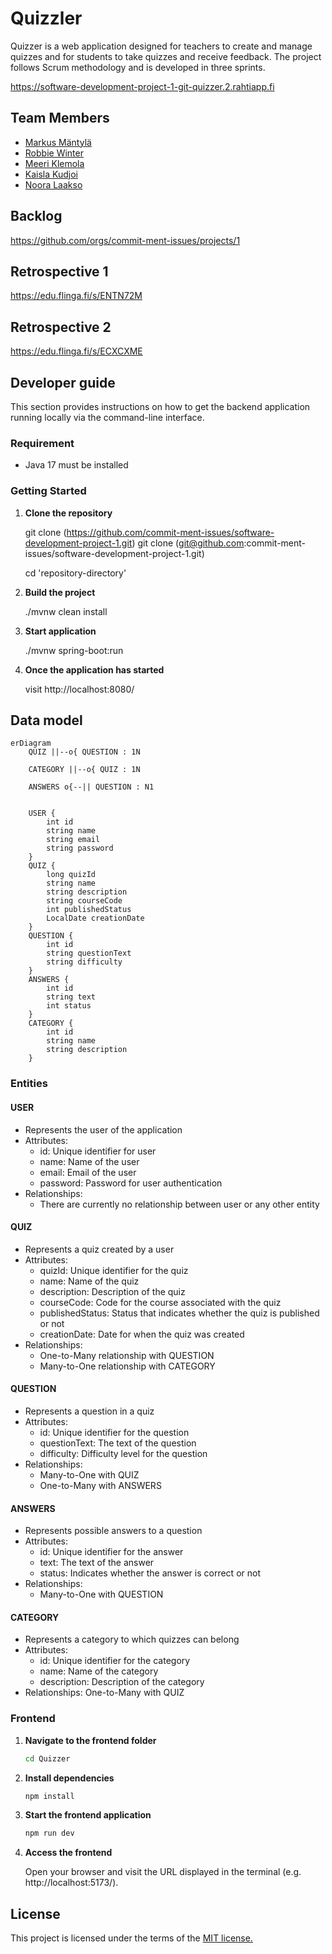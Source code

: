 # Quizzler

Quizzer is a web application designed for teachers to create and manage quizzes and for students to take quizzes and receive feedback. The project follows Scrum methodology and is developed in three sprints.

https://software-development-project-1-git-quizzer.2.rahtiapp.fi 

## Team Members

- [Markus Mäntylä](https://github.com/MarkusMant)
- [Robbie Winter](https://github.com/robbiewinter)
- [Meeri Klemola](https://github.com/MeeriKlemola)
- [Kaisla Kudjoi](https://github.com/kaislakudjoi)
- [Noora Laakso](https://github.com/nooralaakso)

## Backlog
https://github.com/orgs/commit-ment-issues/projects/1

## Retrospective 1
https://edu.flinga.fi/s/ENTN72M

## Retrospective 2
https://edu.flinga.fi/s/ECXCXME

## Developer guide

This section provides instructions on how to get the backend application running locally via the command-line interface.

### Requirement

- Java 17 must be installed

### Getting Started

1. **Clone the repository**
   
   git clone (https://github.com/commit-ment-issues/software-development-project-1.git)
   git clone (git@github.com:commit-ment-issues/software-development-project-1.git)

   cd 'repository-directory'

2. **Build the project**

    ./mvnw clean install

3. **Start application**

    ./mvnw spring-boot:run

4. **Once the application has started**

    visit http://localhost:8080/

## Data model

```mermaid
erDiagram
    QUIZ ||--o{ QUESTION : 1N

    CATEGORY ||--o{ QUIZ : 1N

    ANSWERS o{--|| QUESTION : N1


    USER {
        int id
        string name
        string email
        string password
    }
    QUIZ {
        long quizId
        string name
        string description
        string courseCode
        int publishedStatus
        LocalDate creationDate
    }
    QUESTION {
        int id
        string questionText
        string difficulty
    }
    ANSWERS {
        int id
        string text
        int status
    }
    CATEGORY {
        int id
        string name
        string description
    }
```
### Entities

#### USER
- Represents the user of the application
- Attributes:
    - id: Unique identifier for user
    - name: Name of the user
    - email: Email of the user
    - password: Password for user authentication
- Relationships:
    - There are currently no relationship between user or any other entity

#### QUIZ
- Represents a quiz created by a user
- Attributes:
    - quizId: Unique identifier for the quiz
    - name: Name of the quiz
    - description: Description of the quiz
    - courseCode: Code for the course associated with the quiz
    - publishedStatus: Status that indicates whether the quiz is published or not
    - creationDate: Date for when the quiz was created
- Relationships:
    - One-to-Many relationship with QUESTION
    - Many-to-One relationship with CATEGORY

#### QUESTION
- Represents a question in a quiz
- Attributes:
    - id: Unique identifier for the question
    - questionText: The text of the question
    - difficulty: Difficulty level for the question
- Relationships:
    - Many-to-One with QUIZ
    - One-to-Many with ANSWERS

#### ANSWERS
- Represents possible answers to a question
- Attributes:
    - id: Unique identifier for the answer
    - text: The text of the answer
    - status: Indicates whether the answer is correct or not
- Relationships:
    - Many-to-One with QUESTION

#### CATEGORY

- Represents a category to which quizzes can belong
- Attributes:
    - id: Unique identifier for the category
    - name: Name of the category
    - description: Description of the category
- Relationships: One-to-Many with QUIZ

### Frontend

1. **Navigate to the frontend folder**
    
    ```bash
    cd Quizzer
2. **Install dependencies**
    
    ```bash
    npm install
3. **Start the frontend application**
    
    ```bash
    npm run dev
4. **Access the frontend**
    
    Open your browser and visit the URL displayed in the terminal (e.g. http://localhost:5173/).

## License
This project is licensed under the terms of the [MIT license.](./LICENSE.txt)